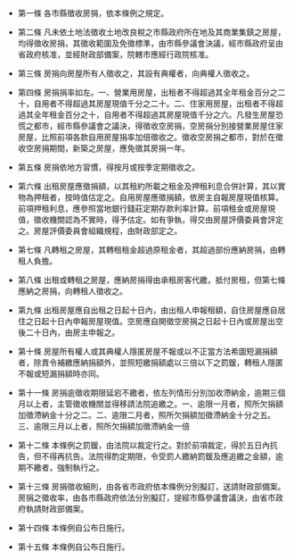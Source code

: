 * 第一條 各市縣徵收房捐，依本條例之規定。

* 第二條 凡未依土地法徵收土地改良稅之市縣政府所在地及其商業集鎮之房屋，均得徵收房捐，其徵收範圍及免徵標準，由市縣參議會決議，經市縣政府呈由省政府核准，並經財政部備案，院轄市應經行政院核准。

* 第三條 房捐向房屋所有人徵收之，其設有典權者，向典權人徵收之。

* 第四條 房捐捐率如左。一、營業用房屋，出租者不得超過其全年租金百分之二十，自用者不得超過其房屋現值千分之二十。二、住家用房屋，出租者不得超過其全年租金百分之十，自用者不得超過其房屋現值千分之六。凡發生房屋恐慌之都市，經市縣參議會之議決，得徵收空房捐，空房捐分別接營業房屋住家房屋，比照前項各款自用房屋捐率加倍徵收之。徵收空房捐之都市，對於在徵收空房捐期間，新築之房屋，應免徵其房捐一年。

* 第五條 房捐依地方習慣，得按月或按季定期徵收之。

* 第六條 出租房屋應徵捐額，以其租約所載之租金及押租利息合併計算，其以實物為押租者，按時值估定之。自用房屋應徵捐額，依房主自報房屋現值核算。前項押租利息，應參照當地銀行錢莊定期存款利率計算。前項租金或房屋現值，徵收機關認為不實時，得予估定。如有爭執，得交由房屋評價委員會評定之。房屋評價委員會組織規程，由財政部定之。

* 第七條 凡轉租之房屋，其轉租租金超過原租金者，其超過部份應納房捐，由轉租人負擔。

* 第八條 出租或轉租之房屋，應納房捐得由承租房客代繳，抵付房租，但第七條應納之房捐，向轉租人徵收之。

* 第九條 出租房屋應自出租之日起十日內，由出租人申報租額，自住房屋應自居住之日起十日內申報房屋現值。空房應自開徵空房捐之日起十日內或房屋出空後二十日內，由房主申報之。

* 第十條 房屋所有權人或其典權人隱匿房屋不報或以不正當方法希圖短漏捐額者，除責令補繳應納捐額外，並照短繳捐額處以三倍以下之罰鍰，轉租人隱匿不報或短漏捐額時亦同。

* 第十一條 房捐逾徵收期限延宕不繳者，依左列情形分別加收滯納金，逾期三個月以上者，主管徵收機關並得移請法院追繳之。一、逾限一月者，照所欠捐額加徵滯納金十分之二。二、逾限二月者，照所欠捐額加徵滯納金十分之五。三、逾限三月以上者，照所欠捐額加徵滯納金一倍

* 第十二條 本條例之罰鍰，由法院以裁定行之。對於前項裁定，得於五日內抗告，但不得再抗告。法院得酌定期限，令受罰人繳納罰鍰及應追繳之金額，逾期不繳者，強制執行之。

* 第十三條 房捐徵收細則，由各省市政府依本條例分別擬訂，送請財政部備案。房捐之徵收率，由各市縣政府依法分別擬訂，提經市縣參議會議決，由省市政府執請財政部備案。

* 第十四條 本條例自公布日施行。

* 第十五條 本條例自公布日施行。

